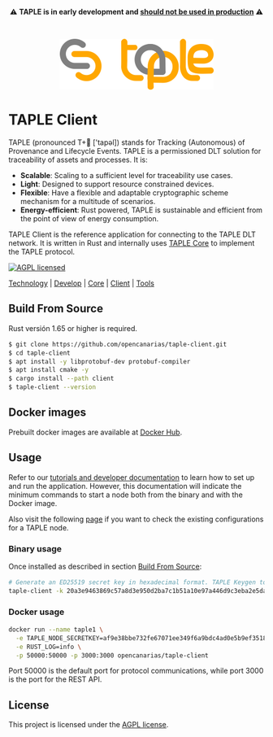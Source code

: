 
<div align="center">
<p>⚠️ <b>TAPLE is in early development and <a href="https://www.taple.es/docs/community/disclaimer">should not be used in production</a></b> ⚠️</p>
<br/>
<p><img src="https://raw.githubusercontent.com/opencanarias/public-resources/master/images/taple-logo-readme.png"></p>
</div>

# TAPLE Client

TAPLE (pronounced T+🍎 ['tapəl]) stands for Tracking (Autonomous) of Provenance and Lifecycle Events. TAPLE is a permissioned DLT solution for traceability of assets and processes. It is:

- **Scalable**: Scaling to a sufficient level for traceability use cases. 
- **Light**: Designed to support resource constrained devices.
- **Flexible**: Have a flexible and adaptable cryptographic scheme mechanism for a multitude of scenarios.
- **Energy-efficient**: Rust powered, TAPLE is sustainable and efficient from the point of view of energy consumption.

TAPLE Client is the reference application for connecting to the TAPLE DLT network. It is written in Rust and internally uses [TAPLE Core](https://github.com/opencanarias/taple-core) to implement the TAPLE protocol.

[![AGPL licensed][agpl-badge]][agpl-url]

[agpl-badge]: https://img.shields.io/badge/license-AGPL-blue.svg
[agpl-url]: https://github.com/opencanarias/taple-core/blob/master/LICENSE

[Technology](https://www.taple.es) | [Develop](https://www.taple.es/docs/develop) | [Core](https://github.com/opencanarias/taple-core) | [Client](https://github.com/opencanarias/taple-client) | [Tools](https://github.com/opencanarias/taple-tools)

## Build From Source
Rust versión 1.65 or higher is required.

```bash
$ git clone https://github.com/opencanarias/taple-client.git
$ cd taple-client
$ apt install -y libprotobuf-dev protobuf-compiler
$ apt install cmake -y
$ cargo install --path client
$ taple-client --version
```

## Docker images
Prebuilt docker images are available at [Docker Hub](https://hub.docker.com/r/opencanarias/taple-client).

## Usage
Refer to our [tutorials and developer documentation](https://taple.es/docs/develop/tutorial-from-0/introduction) to learn how to set up and run the application. However, this documentation will indicate the minimum commands to start a node both from the binary and with the Docker image.

Also visit the following [page](https://taple.es/docs/develop/taple-client-config) if you want to check the existing configurations for a TAPLE node.

### Binary usage
Once installed as described in section [Build From Source](#build-from-source):
```bash
# Generate an ED25519 secret key in hexadecimal format. TAPLE Keygen tool can be used with that purpose. Let's suppose 20a3e9463869c57a8d3e950d2ba7c1b51a10e97a446d9c3eba2e5da8e07a6f44
taple-client -k 20a3e9463869c57a8d3e950d2ba7c1b51a10e97a446d9c3eba2e5da8e07a6f44
```
### Docker usage
```bash
docker run --name taple1 \
  -e TAPLE_NODE_SECRETKEY=af9e38bbe732fe67071ee349f6a9bdc4ad0e5b9ef3518666bb273bd580d8d346 \
  -e RUST_LOG=info \
  -p 50000:50000 -p 3000:3000 opencanarias/taple-client
```

Port 50000 is the default port for protocol communications, while port 3000 is the port for the REST API.

## License
This project is licensed under the [AGPL license](https://github.com/opencanarias/taple-core/blob/master/LICENSE).